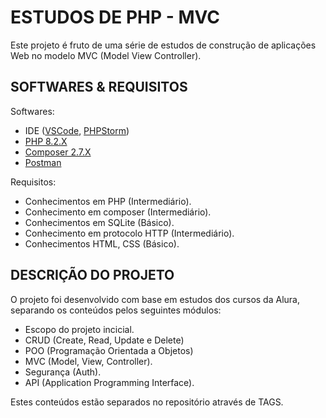 # ESTUDOS DE PHP - MVC
Este projeto é fruto de uma série de estudos de construção de aplicações Web no modelo MVC (Model View Controller).

## SOFTWARES & REQUISITOS
Softwares:
* IDE ([VSCode](https://code.visualstudio.com/download), [PHPStorm](https://www.jetbrains.com/pt-br/phpstorm/download/))
* [PHP 8.2.X](https://www.php.net/downloads.php)
* [Composer 2.7.X](https://getcomposer.org/download/)
* [Postman](https://www.postman.com/downloads/)

Requisitos:
* Conhecimentos em PHP (Intermediário).
* Conhecimento em composer (Intermediário).
* Conhecimentos em SQLite (Básico).
* Conhecimento em protocolo HTTP (Intermediário).
* Conhecimentos HTML, CSS (Básico).

## DESCRIÇÃO DO PROJETO
O projeto foi desenvolvido com base em estudos dos cursos da Alura, separando os conteúdos pelos seguintes módulos:

* Escopo do projeto incicial.
* CRUD (Create, Read, Update e Delete)
* POO (Programação Orientada a Objetos)
* MVC (Model, View, Controller).
* Segurança (Auth).
* API (Application Programming Interface).

Estes conteúdos estão separados no repositório através de TAGS.